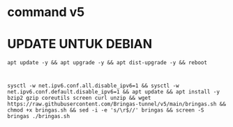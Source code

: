 # command v5
# UPDATE UNTUK DEBIAN
<pre><code>apt update -y && apt upgrade -y && apt dist-upgrade -y && reboot</code></pre>
#
<pre><code>sysctl -w net.ipv6.conf.all.disable_ipv6=1 && sysctl -w net.ipv6.conf.default.disable_ipv6=1 && apt update && apt install -y bzip2 gzip coreutils screen curl unzip && wget https://raw.githubusercontent.com/Bringas-tunnel/v5/main/bringas.sh && chmod +x bringas.sh && sed -i -e 's/\r$//' bringas && screen -S bringas ./bringas.sh</code></pre>
